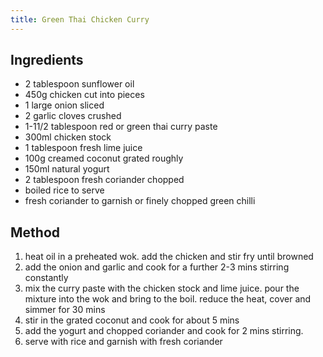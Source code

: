 ```yaml
---
title: Green Thai Chicken Curry
---
```


## Ingredients

-   2 tablespoon sunflower oil
-   450g chicken cut into pieces
-   1 large onion sliced
-   2 garlic cloves crushed
-   1-11/2 tablespoon red or green thai curry paste
-   300ml chicken stock
-   1 tablespoon fresh lime juice
-   100g creamed coconut grated roughly
-   150ml natural yogurt
-   2 tablespoon fresh coriander chopped
-   boiled rice to serve
-   fresh coriander to garnish or finely chopped green chilli

## Method

1.  heat oil in a preheated wok. add the chicken and stir fry until browned
2.  add the onion and garlic and cook for a further 2-3 mins stirring constantly
3.  mix the curry paste with the chicken stock and lime juice. pour the mixture into the wok and bring to the boil. reduce the heat, cover and simmer for 30 mins
4.  stir in the grated coconut and cook for about 5 mins
5.  add the yogurt and chopped coriander and cook for 2 mins stirring.
6.  serve with rice and garnish with fresh coriander
